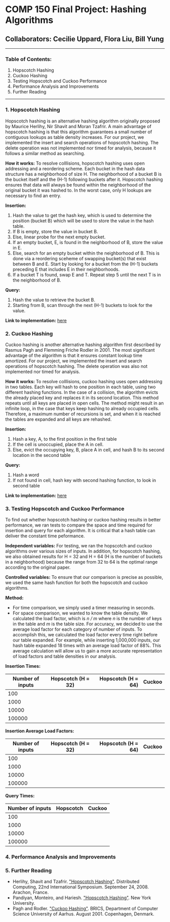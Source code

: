 # COMP 150 Final Project: Hashing Algorithms
## Collaborators: Cecilie Uppard, Flora Liu, Bill Yung

---

### Table of Contents:
1. Hopscotch Hashing
2. Cuckoo Hashing
3. Testing Hopscotch and Cuckoo Performance
4. Performance Analysis and Improvements
5. Further Reading

---

### 1. Hopscotch Hashing

Hopscotch hashing is an alternative hashing algorithm originally proposed by Maurice Herlihy, Nir Shavit and Moran Tzafrir. A main advantage of hopscotch hashing is that this algorithm guarantees a small number of contiguous lookups as table density increases. For our project, we implemented the insert and search operations of hopscotch hashing. The delete operation was not implemented nor timed for analysis, because it follows a similar method as searching.

**How it works:** To resolve colllisions, hopscotch hashing uses open addressing and a reordering scheme. Each bucket in the hash data structure has a neighborhood of size H. The neighborhood of a bucket B is the bucket itself and the (H-1) following buckets after it. Hopscotch hashing ensures that data will always be found within the neighborhood of the original bucket it was hashed to. In the worst case, only H lookups are necessary to find an entry.

**Insertion:** 
1. Hash the value to get the hash key, which is used to determine the position (bucket B) which will be used to store the value in the hash table.
2. If B is empty, store the value in bucket B.
3. Else, linear probe for the next empty bucket.
4. If an empty bucket, E, is found in the neighborhood of B, store the value in E.
5. Else, search for an empty bucket within the neighborhood of B. This is done via a reordering sceheme of swapping bucket(s) that exist between B and E. Start by looking for a bucket from the (H-1) buckets preceding E that includes E in their neighborhoods. 
6. If a bucket T is found, swap E and T. Repeat step 5 until the next T is in the neighborhood of B.

**Query:**
1. Hash the value to retrieve the bucket B.
2. Starting from B, scan through the next (H-1) buckets to look for the value.

**Link to implementation:** [here](https://github.com/byung01/comp150-hashing/tree/master/hopscotch-hashing)

### 2. Cuckoo Hashing

Cuckoo hashing is another alternative hashing algorithm first described by Rasmus Pagh and Flemming Friche Rodler in 2001. The most significant advantage of the algorithm is that it ensures constant lookup time amortized. For our project, we implemented the insert and search operations of hopscotch hashing. The delete operation was also not implemented nor timed for analysis.

**How it works:** 
To resolve colllisions, cuckoo hashing uses open addressing in two tables. Each key will hash to one position in each table, using two different hashing functions. In the case of a collision, the algorithm evicts the already placed key and replaces it in its second location. This method repeats until all keys are placed in open cells. The method might result in an infinite loop, in the case that keys keep hashing to already occupied cells. Therefore, a maximum number of recursions is set, and when it is reached the tables are expanded and all keys are rehashed. 

**Insertion:** 
1. Hash a key, A, to the first position in the first table
2. If the cell is unoccupied, place the A in cell.
3. Else, evict the occupying key, B, place A in cell, and hash B to its second location in the second table

**Query:**
1. Hash a word
2. If not found in cell, hash key with second hashing function, to look in second table

**Link to implementation:** [here](https://github.com/byung01/comp150-hashing/tree/master/cuckoo_hashing)

### 3. Testing Hopscotch and Cuckoo Performance

To find out whether hopscotch hashing or cuckoo hashing results in better performance, we ran tests to compare the space and time required for insertion and query for each algorithm. It is critical that a hash table can deliver the constant time peformance.

**Independent variables:** For testing, we ran the hopscotch and cuckoo algorithms over various sizes of inputs. In addition, for hopscotch hashing, we also obtained results for H = 32 and H = 64 (H is the number of buckets in a neighborhood) because the range from 32 to 64 is the optimal range according to the original paper. 

**Controlled variables:** To ensure that our comparison is precise as possible, we used the same hash function for both the hopscotch and cuckoo algorithms.

**Method:**
- For time comparison, we simply used a timer measuring in seconds.
- For space comparison, we wanted to know the table density. We calculated the load factor, which is *n / m* where *n* is the number of keys in the table and *m* is the table size. For accuracy, we decided to use the average load factor for each category of number of inputs. To accomplish this, we calculated the load factor every time right before our table expanded. For example, while inserting 1,000,000 inputs, our hash table expanded 18 times with an average load factor of 88%. This average calculation will allow us to gain a more accurate representation of load factors and table densities in our analysis.

**Insertion Times:**

| Number of inputs   |     Hopscotch (H = 32)     |     Hopscotch (H = 64)       |   Cuckoo      |
| ------------------ |:--------------------------:| ----------------------------:| ------------- |
|      100           |                            |                              |               |       
|      1000          |                            |                              |               |
|      10000         |                            |                              |               |
|      100000        |                            |                              |               |

**Insertion Average Load Factors:**

| Number of inputs   |     Hopscotch (H = 32)     |     Hopscotch (H = 64)       |   Cuckoo      |
| ------------------ |:--------------------------:| ----------------------------:| ------------- |
|      100           |                            |                              |               |       
|      1000          |                            |                              |               |
|      10000         |                            |                              |               |
|      100000        |                            |                              |               |

**Query Times:**

| Number of inputs   |     Hopscotch       |       Cuckoo       |
| ------------------ |:-------------------:| ------------------:| 
|      100           |                     |                    |                 
|      1000          |                     |                    |
|      10000         |                     |                    |
|      100000        |                     |                    | 

### 4. Performance Analysis and Improvements

### 5. Further Reading

- Herlihy, Shavit and Tzafrir. ["Hopscotch Hashing"](http://people.csail.mit.edu/shanir/publications/disc2008_submission_98.pdf). Distributed Computing, 22nd International Symposium. September 24, 2008. Arachon, France.
- Pandiyan, Monteiro, and Hariesh. ["Hopscotch Hashing"](http://www.cs.nyu.edu/~lerner/spring11/proj_hopscotch.pdf). New York University. 
- Pagh and Rodler. ["Cuckoo Hashing"](http://resources.mpi-inf.mpg.de/departments/d1/teaching/ws14/AlgoDat/materials/cuckoo.pdf). BRICS, Department of Computer Science University of Aarhus. August 2001. Copenhagen, Denmark.

 
